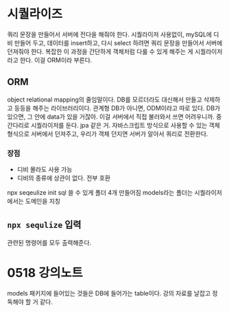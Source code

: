 # 시퀄라이즈
쿼리 문장을 만들어서 서버에 전다을 해줘야 한다.
시퀄라이저 사용없이, mySQL에 디비 만들어 두고, 데이터를 insert하고, 다시 select 하려면 쿼리 문장을 만들어서 서버에 던져줘야 한다.
복잡한 이 과정을 간단하게 객체처럼 다룰 수 있게 해주는 게 시퀄라이저라고 한다. 이걸 ORM이라 부른다.
## ORM
object relational mapping의 줄임말이다.
DB를 모르더라도 대신해서 만들고 삭제하고 등등을 해주는 라이브러리이다.
관계형 DB가 아니면, ODM이라고 따로 있다.
DB가 있으면, 그 안에 data가 있을 거잖아. 이걸 서버에서 직접 불러와서 쓰면 어려우니까. 중간다리로 시퀄라이저를 둔다. jpa 같은 거.
자바스크립트 방식으로 사용할 수 있는 객체 형식으로 서버에서 던져주고, 우리가 객체 던지면 서버가 알아서 쿼리로 전환한다.

### 장점
- 디비 몰라도 사용 가능
- 디비의 종류에 상관이 없다. 전부 호환

npx seqeulize init
sql 쓸 수 있게 폴더 4개 만들어짐
models라는 폴더는 시퀄라이저에서는 도메인을 지칭

## `npx sequlize` 입력
관련된 명령어를 모두 출력해준다.

# 0518 강의노트
models 패키지에 들어있는 것들은 DB에 들어가는 table이다.
강의 자료를 날잡고 정독해야 할 거 같다.